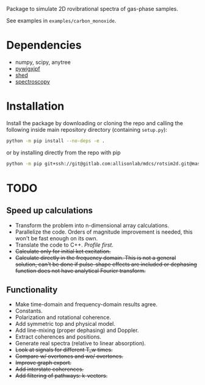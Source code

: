 Package to simulate 2D rovibrational spectra of gas-phase samples.

See examples in `examples/carbon_monoxide`.

# Dependencies
- numpy, scipy, anytree
- [pywigxjpf](https://gitlab.com/allisonlab/mdcs/pywigxjpf)
- [shed](https://gitlab.com/allisonlab/mdcs/shed)
- [spectroscopy](https://gitlab.com/allisonlab/mdcs/spectroscopy)

# Installation
Install the package by downloading or cloning the repo and calling the following inside main repository directory (containing `setup.py`):

``` sh
python -m pip install --no-deps -e .
```

or by installing directly from the repo with pip

``` sh
python -m pip git+ssh://git@gitlab.com:allisonlab/mdcs/rotsim2d.git@master
```

# TODO

## Speed up calculations

+ Transform the problem into n-dimensional array calculations.
+ Parallelize the code. Orders of magnitude improvement is needed, this won't be fast enough on its own.
+ Translate the code to C++. *Profile first.*
+ ~~Calculate only for initial ket excitation.~~
+ ~~Calculate directly in the frequency domain. This is not a general solution, can't be done if pulse-shape effects are included or dephasing function does not have analytical Fourier transform.~~

## Functionality

+ Make time-domain and frequency-domain results agree.
+ Constants.
+ Polarization and rotational coherence.
+ Add symmetric top and physical model.
+ Add line-mixing (proper dephasing) and Doppler.
+ Extract coherences and positions.
+ Generate real spectra (relative to linear absorption).
+ ~~Look at signals for different T_w times.~~ 
+ ~~Compare w/ overtones and wo/ overtones.~~
+ ~~Improve graph export.~~
+ ~~Add interstate coherences.~~
+ ~~Add filtering of pathways: k-vectors.~~
